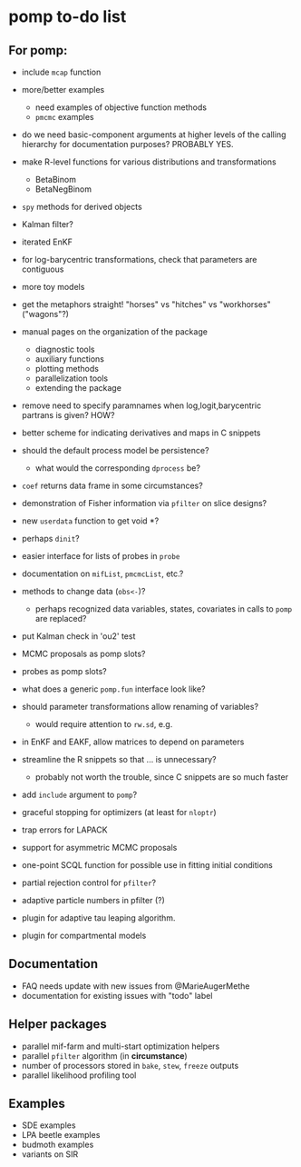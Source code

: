 # pomp to-do list

## For pomp:

- include `mcap` function
- more/better examples
	- need examples of objective function methods
	- `pmcmc` examples
- do we need basic-component arguments at higher levels of the calling hierarchy for documentation purposes?  PROBABLY YES.
- make R-level functions for various distributions and transformations
	- BetaBinom
	- BetaNegBinom
- `spy` methods for derived objects
- Kalman filter?
- iterated EnKF
- for log-barycentric transformations, check that parameters are contiguous
- more toy models
- get the metaphors straight! "horses" vs "hitches" vs "workhorses" ("wagons"?)
- manual pages on the organization of the package
    - diagnostic tools
    - auxiliary functions
    - plotting methods
    - parallelization tools
    - extending the package
- remove need to specify paramnames when log,logit,barycentric partrans is given? HOW?
- better scheme for indicating derivatives and maps in C snippets
- should the default process model be persistence?
	- what would the corresponding `dprocess` be?

- `coef` returns data frame in some circumstances?
- demonstration of Fisher information via `pfilter` on slice designs?
- new `userdata` function to get void *?

- perhaps `dinit`?
- easier interface for lists of probes in `probe`
- documentation on `mifList`, `pmcmcList`, etc.?
- methods to change data (`obs<-`)?
	- perhaps recognized data variables, states, covariates in calls to `pomp` are replaced?
- put Kalman check in 'ou2' test
- MCMC proposals as pomp slots?
- probes as pomp slots?
- what does a generic `pomp.fun` interface look like?

- should parameter transformations allow renaming of variables?
	- would require attention to `rw.sd`, e.g.

- in EnKF and EAKF, allow matrices to depend on parameters

- streamline the R snippets so that ... is unnecessary?
	- probably not worth the trouble, since C snippets are so much faster
- add `include` argument to `pomp`?
- graceful stopping for optimizers (at least for `nloptr`)
- trap errors for LAPACK
- support for asymmetric MCMC proposals
- one-point SCQL function for possible use in fitting initial conditions
- partial rejection control for `pfilter`?
- adaptive particle numbers in pfilter (?)
- plugin for adaptive tau leaping algorithm.
- plugin for compartmental models

## Documentation

- FAQ needs update with new issues from @MarieAugerMethe
- documentation for existing issues with "todo" label

## Helper packages

- parallel mif-farm and multi-start optimization helpers
- parallel `pfilter` algorithm (in **circumstance**)
- number of processors stored in `bake`, `stew`, `freeze` outputs
- parallel likelihood profiling tool

## Examples

- SDE examples
- LPA beetle examples
- budmoth examples
- variants on SIR
